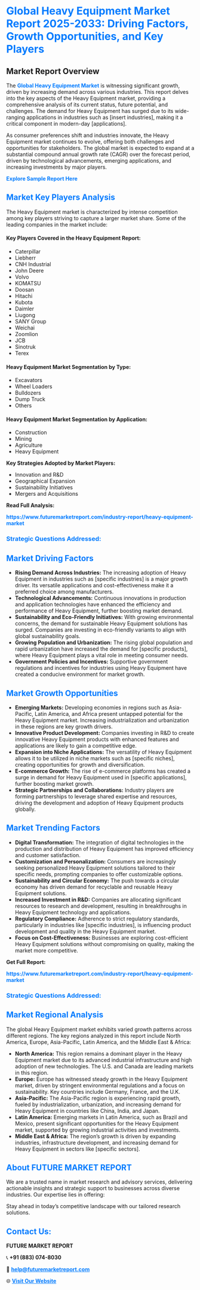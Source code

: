 <h1 style="color: #007BFF;">Global Heavy Equipment Market Report 2025-2033: Driving Factors, Growth Opportunities, and Key Players</h1>

<section id="overview">
<h2>Market Report Overview</h2>
<p>The <a href="https://www.futuremarketreport.com/industry-report/heavy-equipment-market" style="color: #007BFF; text-decoration: none;"><strong>Global Heavy Equipment Market</strong></a> is witnessing significant growth, driven by increasing demand across various industries. This report delves into the key aspects of the Heavy Equipment market, providing a comprehensive analysis of its current status, future potential, and challenges. The demand for Heavy Equipment has surged due to its wide-ranging applications in industries such as [insert industries], making it a critical component in modern-day [applications].</p>
<p>As consumer preferences shift and industries innovate, the Heavy Equipment market continues to evolve, offering both challenges and opportunities for stakeholders. The global market is expected to expand at a substantial compound annual growth rate (CAGR) over the forecast period, driven by technological advancements, emerging applications, and increasing investments by major players.</p>
</section>

<section id="overview">
<p><a href="https://www.futuremarketreport.com/request-sample/reportId=107622" style="color: #007BFF; text-decoration: none;"><strong>Explore Sample Report Here</strong></a></p>
</section>

<section id="key-players">
<h2 style="color: #007BFF;">Market Key Players Analysis</h2>
<p>The Heavy Equipment market is characterized by intense competition among key players striving to capture a larger market share. Some of the leading companies in the market include:</p>
<h4>Key Players Covered in the Heavy Equipment Report:</h4>
<ul><li>Caterpillar</li><li>Liebherr</li><li>CNH Industrial</li><li>John Deere</li><li>Volvo</li><li>KOMATSU</li><li>Doosan</li><li>Hitachi</li><li>Kubota</li><li>Daimler</li><li>Liugong</li><li>SANY Group</li><li>Weichai</li><li>Zoomlion</li><li>JCB</li><li>Sinotruk</li><li>Terex</li></ul>
<h4>Heavy Equipment Market Segmentation by Type:</h4>
<ul><li>Excavators</li><li>Wheel Loaders</li><li>Bulldozers</li><li>Dump Truck</li><li>Others</li></ul>

<h4>Heavy Equipment Market Segmentation by Application:</h4>
<ul><li>Construction</li><li>Mining</li><li>Agriculture</li><li>Heavy Equipment</li></ul>
<p><strong>Key Strategies Adopted by Market Players:</strong></p>
<ul>
<li>Innovation and R&D</li>
<li>Geographical Expansion</li>
<li>Sustainability Initiatives</li>
<li>Mergers and Acquisitions</li>
</ul>
</section>

<section>
<p><strong>Read Full Analysis: </strong></p><a href="https://www.futuremarketreport.com/industry-report/heavy-equipment-market" style="color: #007BFF; text-decoration: none;"><strong>https://www.futuremarketreport.com/industry-report/heavy-equipment-market</strong></a>
<h3 style="color: #007BFF;">Strategic Questions Addressed:</h3>
</section>

<section id="driving-factors">
<h2 style="color: #007BFF;">Market Driving Factors</h2>
<ul>
<li><strong>Rising Demand Across Industries:</strong> The increasing adoption of Heavy Equipment in industries such as [specific industries] is a major growth driver. Its versatile applications and cost-effectiveness make it a preferred choice among manufacturers.</li>
<li><strong>Technological Advancements:</strong> Continuous innovations in production and application technologies have enhanced the efficiency and performance of Heavy Equipment, further boosting market demand.</li>
<li><strong>Sustainability and Eco-Friendly Initiatives:</strong> With growing environmental concerns, the demand for sustainable Heavy Equipment solutions has surged. Companies are investing in eco-friendly variants to align with global sustainability goals.</li>
<li><strong>Growing Population and Urbanization:</strong> The rising global population and rapid urbanization have increased the demand for [specific products], where Heavy Equipment plays a vital role in meeting consumer needs.</li>
<li><strong>Government Policies and Incentives:</strong> Supportive government regulations and incentives for industries using Heavy Equipment have created a conducive environment for market growth.</li>
</ul>
</section>

<section id="growth-opportunities">
<h2 style="color: #007BFF;">Market Growth Opportunities</h2>
<ul>
<li><strong>Emerging Markets:</strong> Developing economies in regions such as Asia-Pacific, Latin America, and Africa present untapped potential for the Heavy Equipment market. Increasing industrialization and urbanization in these regions are key growth drivers.</li>
<li><strong>Innovative Product Development:</strong> Companies investing in R&D to create innovative Heavy Equipment products with enhanced features and applications are likely to gain a competitive edge.</li>
<li><strong>Expansion into Niche Applications:</strong> The versatility of Heavy Equipment allows it to be utilized in niche markets such as [specific niches], creating opportunities for growth and diversification.</li>
<li><strong>E-commerce Growth:</strong> The rise of e-commerce platforms has created a surge in demand for Heavy Equipment used in [specific applications], further boosting market growth.</li>
<li><strong>Strategic Partnerships and Collaborations:</strong> Industry players are forming partnerships to leverage shared expertise and resources, driving the development and adoption of Heavy Equipment products globally.</li>
</ul>
</section>

<section id="trending-factors">
<h2 style="color: #007BFF;">Market Trending Factors</h2>
<ul>
<li><strong>Digital Transformation:</strong> The integration of digital technologies in the production and distribution of Heavy Equipment has improved efficiency and customer satisfaction.</li>
<li><strong>Customization and Personalization:</strong> Consumers are increasingly seeking personalized Heavy Equipment solutions tailored to their specific needs, prompting companies to offer customizable options.</li>
<li><strong>Sustainability and Circular Economy:</strong> The push towards a circular economy has driven demand for recyclable and reusable Heavy Equipment solutions.</li>
<li><strong>Increased Investment in R&D:</strong> Companies are allocating significant resources to research and development, resulting in breakthroughs in Heavy Equipment technology and applications.</li>
<li><strong>Regulatory Compliance:</strong> Adherence to strict regulatory standards, particularly in industries like [specific industries], is influencing product development and quality in the Heavy Equipment market.</li>
<li><strong>Focus on Cost-Effectiveness:</strong> Businesses are exploring cost-efficient Heavy Equipment solutions without compromising on quality, making the market more competitive.</li>
</ul>
</section>

<section>
<p><strong>Get Full Report: </strong></p><a href="https://www.futuremarketreport.com/industry-report/heavy-equipment-market" style="color: #007BFF; text-decoration: none;"><strong>https://www.futuremarketreport.com/industry-report/heavy-equipment-market</strong></a>
<h3 style="color: #007BFF;">Strategic Questions Addressed:</h3>
</section>


<section id="regional-analysis">
<h2 style="color: #007BFF;">Market Regional Analysis</h2>
<p>The global Heavy Equipment market exhibits varied growth patterns across different regions. The key regions analyzed in this report include North America, Europe, Asia-Pacific, Latin America, and the Middle East & Africa:</p>
<ul>
<li><strong>North America:</strong> This region remains a dominant player in the Heavy Equipment market due to its advanced industrial infrastructure and high adoption of new technologies. The U.S. and Canada are leading markets in this region.</li>
<li><strong>Europe:</strong> Europe has witnessed steady growth in the Heavy Equipment market, driven by stringent environmental regulations and a focus on sustainability. Key countries include Germany, France, and the U.K.</li>
<li><strong>Asia-Pacific:</strong> The Asia-Pacific region is experiencing rapid growth, fueled by industrialization, urbanization, and increasing demand for Heavy Equipment in countries like China, India, and Japan.</li>
<li><strong>Latin America:</strong> Emerging markets in Latin America, such as Brazil and Mexico, present significant opportunities for the Heavy Equipment market, supported by growing industrial activities and investments.</li>
<li><strong>Middle East & Africa:</strong> The region’s growth is driven by expanding industries, infrastructure development, and increasing demand for Heavy Equipment in sectors like [specific sectors].</li>
</ul>
</section>

<footer>
<h2 style="color: #007BFF;">About FUTURE MARKET REPORT</h2>
<p>We are a trusted name in market research and advisory services, delivering actionable insights and strategic support to businesses across diverse industries. Our expertise lies in offering:</p>

<p>Stay ahead in today’s competitive landscape with our tailored research solutions.</p>

<h2 style="color: #007BFF;">Contact Us:</h2>
<p><strong>FUTURE MARKET REPORT</strong></p>
<p>📞 <strong>+91 (883) 074-8030</strong></p>
<p>📧 <strong><a href="mailto:help@futuremarketreport.com" style="color: #007BFF;">help@futuremarketreport.com</a></strong></p>
<p>🌐 <strong><a href="https://www.futuremarketreport.com/" style="color: #007BFF;">Visit Our Website</a></strong></p>
</footer>